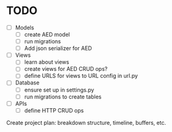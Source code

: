 # TODO

- [ ] Models
    - [ ] create AED model
    - [ ] run migrations
    - [ ] Add json serializer for AED
- [ ] Views
    - [ ] learn about views
    - [ ] create views for AED CRUD ops?
    - [ ] define URLS for views to URL config in url.py 
- [ ] Database
    - [ ] ensure set up in settings.py
    - [ ] run migrations to create tables
- [ ] APIs
    - [ ] define HTTP CRUD ops

Create project plan: breakdown structure, timeline, buffers, etc.
